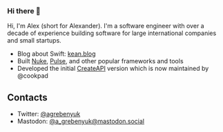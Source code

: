 ### Hi there 👋

Hi, I'm Alex (short for Alexander). I'm a software engineer with over a decade of experience building software for large international companies and small startups.

- Blog about Swift: [kean.blog](https://kean.blog)
- Built <a href="https://kean.github.io/nuke">Nuke</a>, <a href="https://github.com/kean/Pulse">Pulse</a>, and other popular frameworks and tools
- Developed the initial [CreateAPI](https://github.com/CreateAPI/CreateAPI) version which is now maintained by @cookpad

## Contacts

- Twitter: [@agrebenyuk](https://twitter.com/a_grebenyuk)
- Mastodon: [@a_grebenyuk@mastodon.social](https://mastodon.social/@a_grebenyuk)
